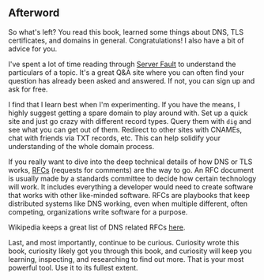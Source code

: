 ## Afterword

So what's left? You read this book, learned some things about DNS, TLS certificates, and domains in general. Congratulations! I also have a bit of advice for you.

I've spent a lot of time reading through [Server Fault](https://serverfault.com) to understand the particulars of a topic. It's a great Q&A site where you can often find your question has already been asked and answered. If not, you can sign up and ask for free.

I find that I learn best when I'm experimenting. If you have the means, I highly suggest getting a spare domain to play around with. Set up a quick site and just go crazy with different record types. Query them with `dig` and see what you can get out of them. Redirect to other sites with CNAMEs, chat with friends via TXT records, etc. This can help solidify your understanding of the whole domain process.

If you really want to dive into the deep technical details of how DNS or TLS works, [RFCs](http://www.ietf.org/rfc.html) (requests for comments) are the way to go. An RFC document is usually made by a standards committee to decide how certain technology will work. It includes everything a developer would need to create software that works with other like-minded software. RFCs are playbooks that keep distributed systems like DNS working, even when multiple different, often competing, organizations write software for a purpose.

Wikipedia keeps a great list of DNS related RFCs [here](https://en.wikipedia.org/wiki/Domain_Name_System#RFC_documents).

Last, and most importantly, continue to be curious. Curiosity wrote this book, curiosity likely got you through this book, and curiosity will keep you learning, inspecting, and researching to find out more. That is your most powerful tool. Use it to its fullest extent.
